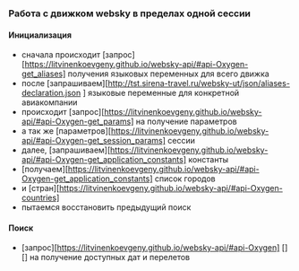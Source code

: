 ### Работа с движком websky в пределах одной сессии

#### Инициализация
- сначала происходит [запрос][https://litvinenkoevgeny.github.io/websky-api/#api-Oxygen-get_aliases] получения языковых переменных для всего движка
- после [запрашиваем][http://tst.sirena-travel.ru/websky-ut/json/aliases-declaration.json
] языковые переменные для конкретной авиакомпании
- происходит [запрос][https://litvinenkoevgeny.github.io/websky-api/#api-Oxygen-get_params] на получение параметров
- а так же [параметров][https://litvinenkoevgeny.github.io/websky-api/#api-Oxygen-get_session_params] сессии
- далее, [запрашиваем][https://litvinenkoevgeny.github.io/websky-api/#api-Oxygen-get_application_constants] константы
- [получаем][https://litvinenkoevgeny.github.io/websky-api/#api-Oxygen-get_application_constants] список городов
- и [стран][https://litvinenkoevgeny.github.io/websky-api/#api-Oxygen-countries]
- пытаемся восстановить предыдущий поиск

#### Поиск
- [запрос][https://litvinenkoevgeny.github.io/websky-api/#api-Oxygen] [][] на получение доступных дат и перелетов

